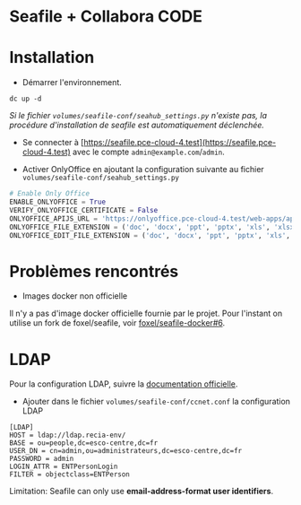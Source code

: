 Seafile + Collabora CODE
==========================

Installation
============

- Démarrer l'environnement.

```
dc up -d
```

*Si le fichier `volumes/seafile-conf/seahub_settings.py` n'existe pas, la procédure 
d'installation de seafile est automatiquement déclenchée.*

- Se connecter à [https://seafile.pce-cloud-4.test](https://seafile.pce-cloud-4.test) avec le compte `admin@example.com`/`admin`.

- Activer OnlyOffice en ajoutant la configuration suivante au fichier `volumes/seafile-conf/seahub_settings.py`

```python
# Enable Only Office
ENABLE_ONLYOFFICE = True
VERIFY_ONLYOFFICE_CERTIFICATE = False
ONLYOFFICE_APIJS_URL = 'https://onlyoffice.pce-cloud-4.test/web-apps/apps/api/documents/api.js'
ONLYOFFICE_FILE_EXTENSION = ('doc', 'docx', 'ppt', 'pptx', 'xls', 'xlsx', 'odt', 'fodt', 'odp', 'fodp', 'ods', 'fods')
ONLYOFFICE_EDIT_FILE_EXTENSION = ('doc', 'docx', 'ppt', 'pptx', 'xls', 'xlsx', 'odt', 'fodt', 'odp', 'fodp', 'ods', 'fods')
```

Problèmes rencontrés
====================

- Images docker non officielle

Il n'y a pas d'image docker officielle fournie par le projet. Pour l'instant on utilise un fork de foxel/seafile, voir 
[foxel/seafile-docker#6](https://github.com/foxel/seafile-docker/pull/6).

LDAP
====

Pour la configuration LDAP, suivre la [documentation officielle](https://manual.seafile.com/deploy/using_ldap.html).

- Ajouter dans le fichier `volumes/seafile-conf/ccnet.conf` la configuration LDAP

```
[LDAP]
HOST = ldap://ldap.recia-env/
BASE = ou=people,dc=esco-centre,dc=fr
USER_DN = cn=admin,ou=administrateurs,dc=esco-centre,dc=fr
PASSWORD = admin
LOGIN_ATTR = ENTPersonLogin
FILTER = objectclass=ENTPerson
```

Limitation: Seafile can only use **email-address-format user identifiers**.